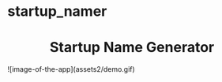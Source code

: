 # startup_namer

<h1 align="center">Startup Name Generator</h1>
![image-of-the-app](assets2/demo.gif)
